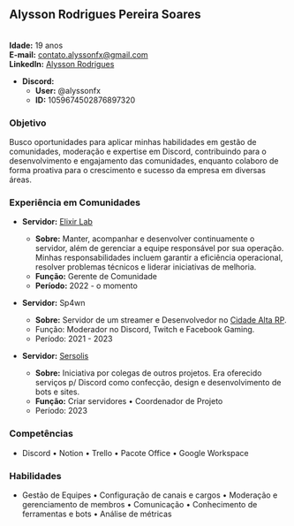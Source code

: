 ## Alysson Rodrigues Pereira Soares
<br>**Idade:** 19 anos
<br>**E-mail:** [contato.alyssonfx@gmail.com](mailto:contato.alyssonfx@gmail.com)
<br>**LinkedIn:** [Alysson Rodrigues](https://www.linkedin.com/in/alyssonrds)
- **Discord:**
  - **User:** @alyssonfx
  - **ID:** 1059674502876897320


### Objetivo
Busco oportunidades para aplicar minhas habilidades em gestão de comunidades, moderação e expertise em Discord, contribuindo para o desenvolvimento e engajamento das comunidades, enquanto colaboro de forma proativa para o crescimento e sucesso da empresa em diversas áreas.

### Experiência em Comunidades

- **Servidor:** [Elixir Lab](https://discord.gg/elixirlab)
  - **Sobre:** Manter, acompanhar e desenvolver continuamente o servidor, além de gerenciar a equipe responsável por sua operação. Minhas responsabilidades incluem garantir a eficiência operacional, resolver problemas técnicos e liderar iniciativas de melhoria.
  - **Função:** Gerente de Comunidade
  - **Período:** 2022 - o momento

- **Servidor:** Sp4wn
  - **Sobre:** Servidor de um streamer e Desenvolvedor no [Cidade Alta RP](https://cidadealtarp.com). 
  - Função: Moderador no Discord, Twitch e Facebook Gaming.
  - Período: 2021 - 2023

- **Servidor:** [Sersolis](https://sersolis.netlify.app)
  - **Sobre:** Iniciativa por colegas de outros projetos. Era oferecido serviços p/ Discord como confecção, design e desenvolvimento de bots e sites.
  - **Função:** Criar servidores • Coordenador de Projeto
  - Período: 2023


### Competências
- Discord • Notion • Trello • Pacote Office • Google Workspace

### Habilidades
- Gestão de Equipes • Configuração de canais e cargos • Moderação e gerenciamento de membros • Comunicação • Conhecimento de ferramentas e bots • Análise de métricas
